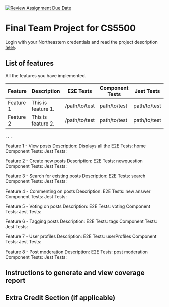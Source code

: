 [![Review Assignment Due Date](https://classroom.github.com/assets/deadline-readme-button-24ddc0f5d75046c5622901739e7c5dd533143b0c8e959d652212380cedb1ea36.svg)](https://classroom.github.com/a/37vDen4S)
# Final Team Project for CS5500

Login with your Northeastern credentials and read the project description [here](https://northeastern-my.sharepoint.com/:w:/g/personal/j_mitra_northeastern_edu/ETUqq9jqZolOr0U4v-gexHkBbCTAoYgTx7cUc34ds2wrTA?e=URQpeI).

## List of features

All the features you have implemented. 

| Feature   | Description     | E2E Tests      | Component Tests | Jest Tests     |
|-----------|-----------------|----------------|-----------------|----------------|
| Feature 1 | This is feature 1. | /path/to/test | path/to/test    | path/to/test   |
| Feature 2 | This is feature 2. | /path/to/test | path/to/test    | path/to/test   |
. . .


Feature 1 - View posts
Description: Displays all the 
E2E Tests: home
Component Tests:
Jest Tests:

Feature 2 - Create new posts
Description: 
E2E Tests: newquestion
Component Tests:
Jest Tests:

Feature 3 - Search for existing posts
Description: 
E2E Tests: search
Component Tests:
Jest Tests:

Feature 4 - Commenting on posts
Description: 
E2E Tests: new answer
Component Tests:
Jest Tests:

Feature 5 - Voting on posts
Description: 
E2E Tests: voting
Component Tests:
Jest Tests:

Feature 6 - Tagging posts
Description: 
E2E Tests: tags
Component Tests: 
Jest Tests:

Feature 7 - User profiles
Description: 
E2E Tests: userProfiles
Component Tests:
Jest Tests:

Feature 8 - Post moderation
Description: 
E2E Tests: post moderation
Component Tests:
Jest Tests:

## Instructions to generate and view coverage report 

## Extra Credit Section (if applicable)